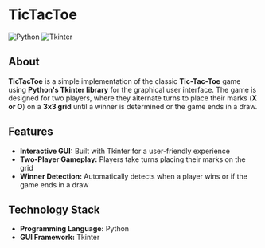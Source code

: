 # TicTacToe

![Python](https://img.shields.io/badge/Python-3.10%2B-3776AB?logo=python&logoColor=white&style=for-the-badge)
![Tkinter](https://img.shields.io/badge/Tkinter-orange?style=for-the-badge)

## About

**TicTacToe** is a simple implementation of the classic **Tic-Tac-Toe** game using **Python's Tkinter library** for the graphical user interface. The game is designed for two players, where they alternate turns to place their marks (**X or O**) on a **3x3 grid** until a winner is determined or the game ends in a draw.

## Features

- **Interactive GUI:** Built with Tkinter for a user-friendly experience  
- **Two-Player Gameplay:** Players take turns placing their marks on the grid  
- **Winner Detection:** Automatically detects when a player wins or if the game ends in a draw

## Technology Stack

- **Programming Language:** Python  
- **GUI Framework:** Tkinter
